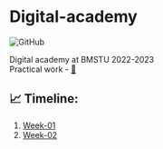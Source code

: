 # Digital-academy
![GitHub](https://img.shields.io/github/license/IU5-IT/Digital-academy?color=brightgreen)

Digital academy at BMSTU 2022-2023<br>
Practical work - [👀](https://contest.yandex.ru/contest/40433/enter)


## 📈 Timeline:
1. [Week-01](https://github.com/IU5-IT/Digital-academy/tree/main/Week-01)
2. [Week-02]()